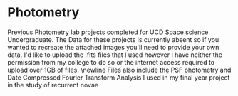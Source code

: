# Photometry
Previous Photometry lab projects completed for UCD Space science Undergraduate.
The Data for these projects is currently absent so if you wanted to recreate the attached images you'll need to provide your own data. I'd like to upload the .fits files that I used however I have neither the permission from my college to do so or the internet access required to upload over 1GB of files. 
\newline
Files also include the PSF photometry and Date Compressed Fourier Transform Analysis I used in my final year project in the study of recurrent novae
